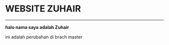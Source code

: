 # WEBSITE ZUHAIR
--------------

**halo nama saya adalah Zuhair**

ini adalah perubahan di brach master